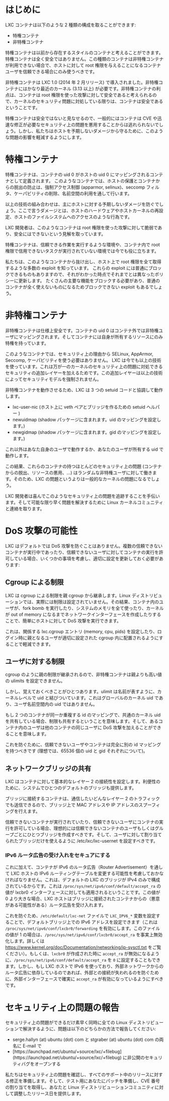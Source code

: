 # はじめに <!-- Introduction -->
<!--
LXC containers can be of two kinds:
-->
LXC コンテナは以下のような 2 種類の構成を取ることができます:

 - 特権コンテナ <!-- Privileged containers -->
 - 非特権コンテナ <!-- Unprivileged containers -->

<!--
The former can be thought as old-style containers, they're not safe at all and should only be used in environments where unprivileged containers aren't available and where you would trust your container's user with root access to the host.
-->
特権コンテナは以前から存在するスタイルのコンテナと考えることができます。特権コンテナは全く安全ではありません。この種類のコンテナは非特権コンテナが利用できない場合で、ホストに対して root 権限を与えることになるコンテナユーザを信頼できる場合にのみ使うべきです。

<!--
The latter has been introduced back in LXC 1.0 (February 2014) and requires a reasonably recent kernel (3.13 or higher). The upside being that we do consider those containers to be root-safe and so, as long as you keep on top of kernel security issues, those containers are safe.
-->
非特権コンテナは LXC 1.0 (2014 年 2 月リリース) で導入されました。非特権コンテナにはかなり最近のカーネル (3.13 以上) が必要です。非特権コンテナの利点は、コンテナは root 権限を使った攻撃に対して安全であると考えられるので、カーネルのセキュリティ問題に対処している限りは、コンテナは安全であるということです。

<!--
As privileged containers are considered unsafe, we typically will not consider new container escape exploits to be security issues worthy of a CVE and quick fix. We will however try to mitigate those issues so that accidental damage to the host is prevented.
-->
特権コンテナは安全ではないと見なせるので、一般的にはコンテナは CVE や迅速な修正が必要なセキュリティ上の問題を悪用することからは逃れられないでしょう。しかし、私たちはホストを予期しないダメージから守るために、このような問題の影響を軽減するようにします。

# 特権コンテナ <!-- Privileged containers -->
<!--
Privileged containers are defined as any container where the container uid 0 is mapped to the host's uid 0. In such containers, protection of the host and prevention of escape is entirely done through Mandatory Access Control (apparmor, selinux), seccomp filters, dropping of capabilities and namespaces.
-->
特権コンテナは、コンテナの uid 0 がホストの uid 0 にマッピングされるコンテナとして定義されます。
このようなコンテナでは、ホストの保護とコンテナからの脱出の防止は、強制アクセス制御 (apparmor, selinux)、seccomp フィルタ、ケーパビリティの削除、名前空間の利用を通して行います。

<!--
Those technologies combined will typically prevent any accidental damage of the host, where damage is defined as things like reconfiguring host hardware, reconfiguring the host kernel or accessing the host filesystem.
-->
以上の技術の組み合わせは、主にホストに対する予期しないダメージを防ぐでしょう。ここで言うダメージとは、ホストのハードウェアやホストカーネルの再設定、ホストのファイルシステムへのアクセスのような行為です。

<!--
LXC upstream's position is that those containers aren't and cannot be root-safe.
-->
LXC 開発者は、このようなコンテナは root 権限を使った攻撃に対して脆弱であり、安全にはできないという見解を取っています。

<!--
They are still valuable in an environment where you are running trusted workloads or where no untrusted task is running as root in the container.
-->
特権コンテナは、信頼できる作業を実行するような環境や、コンテナ内で root 権限で信用できないタスクが実行されていない環境では今でも役に立ちます。

<!--
We are aware of a number of exploits which will let you escape such containers and get full root privileges on the host. Some of those exploits can be trivially blocked and so we do update our different policies once made aware of them. Some others aren't blockable as they would require blocking so many core features that the average container would become completely unusable.
-->
私たちは、このようなコンテナから抜け出し、ホスト上で root 権限を全て取得するような多数の exploit を知っています。
これらの exploit には普通にブロックできるものもありますので、それがわかった時点でそれまでとは異なったポリシーに更新します。
たくさんの主要な機能をブロックする必要があり、普通のコンテナが全く使えないものになるためブロックできない exploit もあるでしょう。

# 非特権コンテナ <!-- Unprivileged containers -->
<!--
Unprivileged containers are safe by design. The container uid 0 is mapped to an unprivileged user outside of the container and only has extra rights on resources that it owns itself.
-->
非特権コンテナは仕様上安全です。コンテナの uid 0 はコンテナ外では非特権ユーザにマッピングされます。そしてコンテナには自身が所有するリソースにのみ特権を持っています。

<!--
With such container, the use of SELinux, AppArmor, Seccomp and capabilities isn't necessary for security. LXC will still use those to add an extra layer of security which may be handy in the event of a kernel security issue but the security model isn't enforced by them.
-->
このようなコンテナでは、セキュリティ上の理由から SELinux, AppArmor, Seccomp, ケーパビリティを使う必要はありません。
LXC は今でも以上の技術を使っています。これは万が一のカーネルのセキュリティ上の問題に対処できるセキュリティの追加レイヤーを加えるためです。この追加レイヤーは以上の技術によってセキュリティモデルを強制されません。

<!--
To make unprivileged containers work, LXC interacts with 3 pieces of setuid code:
-->
非特権コンテナを動作させるため、LXC は 3 つの setuid コードと協調して動作します。

 - lxc-user-nic (ホスト上に veth ペアとブリッジを作るための setuid ヘルパー <!-- setuid helper to create a veth pair and bridge it on the host -->)
 - newuidmap (shadow パッケージに含まれます。uid のマッピングを設定します。<!-- from the shadow package, sets up a uid map -->)
 - newgidmap (shadow パッケージに含まれます。gid のマッピングを設定します。<!-- from the shadow package, sets up a gid map -->)

<!--
Everything else is run as your own user or as a uid which your user owns.
-->
これ以外はあなた自身のユーザで動作するか、あなたのユーザが所有する uid で動作します。

<!--
As a result, most security issues (container escape, resource abuse, ...) in those containers will apply just as well to a random unprivileged user and so would be a generic kernel security bug rather than a LXC issue.
-->
この結果、これらのコンテナの持つほとんどのセキュリティ上の問題 (コンテナからの脱出、リソースの悪用、...) はランダムな非特権ユーザに対して働きます。そのため、LXC の問題というよりは一般的なカーネルの問題になるでしょう。

<!--
LXC upstream is happy to help track such security issue and get in touch with the Linux kernel community to have them resolved as quickly as possible.
-->
LXC 開発者は喜んでこのようなセキュリティ上の問題を追跡することを手伝います。そして可能な限り早く問題を解決するために Linux カーネルコミュニティと連絡を取ります。

# DoS 攻撃の可能性 <!-- Potential DoS attacks -->
<!--
LXC doesn't pretend to prevent DoS attacks by default. When running multiple untrusted containers or when allowing untrusted users to run containers, one should keep a few things in mind and update their configuration accordingly:
-->
LXC はデフォルトでは DoS 攻撃を防ぐことはありません。複数の信頼できないコンテナが実行中であったり、信頼できないユーザに対してコンテナの実行を許可している場合、いくつかの事項を考慮し、適切に設定を更新しておく必要があります:

## Cgroup による制限 <!-- Cgroup limits -->
<!--
LXC inherits cgroup limits from its parent, on my Linux distribution, there are no real limits set. As a result, a user in a container can reasonably easily DoS the host by running a fork bomb, by using all the system's memory or creating network interfaces until the kernel runs out of memory.
-->
LXC は cgroup による制限を親 cgroup から継承します。Linux ディストリビューションでは、実際には制限は設定されていません。その結果、コンテナ内のユーザが、fork bomb を実行したり、システムのメモリを全て使ったり、カーネルが out of memory になるまでネットワークインターフェースを作成したりすることで、簡単にホストに対して DoS 攻撃を実行できます。

<!--
This can be mitigated by either setting the relevant lxc.cgroup configuration entries (memory, cpu and pids) or by making sure that the parent user is placed in appropriately configured cgroups at login time.
-->
これは、関係する lxc.cgroup エントリ (memory, cpu, pids) を設定したり、ログイン時に親となるユーザが適切に設定された cgroup 内に配置されるようにすることで軽減できます。

## ユーザに対する制限 <!-- User limits -->
<!--
As with cgroups, the parent's limit is inherited so unprivileged containers cannot have ulimits set to values higher than their parent.
-->
cgroup のように親の制限が継承されるので、非特権コンテナは親よりも高い値の ulimits を設定できません。

<!--
However there is one thing that's worth keeping in mind, ulimits are as their name suggest, tied to a uid at the kernel level. That's a global kernel uid, not a uid inside a user namespace.
-->
しかし、覚えておくべきことがひとつあります。ulimit は名前が表すように、カーネルレベルで uid と結びついています。これはグローバルのカーネル uid であり、ユーザ名前空間内の uid ではありません。

<!--
That means that if two containers share through identical or overlapping id maps, a common kernel uid, then they also share limits, meaning that a user in a first container can effectively DoS the same user in another container.
-->
もし 2 つのコンテナが同一か重複する id のマッピングで、共通のカーネル uid を共有している場合、制限も共有するということを意味します。そして、あるコンテナ内のユーザは他のコンテナの同じユーザに DoS 攻撃を加えることができることを意味します。

<!--
To prevent this, untrusted users or containers ought to have entirely separate id maps (ideally of 65536 uids and gids each).
-->
これを防ぐために、信頼できないユーザやコンテナは完全に別の id マッピングを持つべきです (理想では、65536 個の uid と gid それぞれについて)。

## ネットワークブリッジの共有 <!-- Shared network bridges -->
<!--
LXC sets up basic level 2 connectivity for its containers. As a convenience it also provides one default bridge on the system.
-->
LXC はコンテナに対して基本的なレイヤー 2 の接続性を設定します。利便性のために、システムでひとつのデフォルトのブリッジも提供します。

<!--
As a container connected to a bridge can transmit any level 2 traffic that it wishes, it can effectively do MAC or IP spoofing on the bridge.
-->
ブリッジに接続するコンテナは、通信したいどんなレイヤー 2 のトラフィックでも送信できるので、ブリッジ上で MAC アドレスや IP アドレスのスプーフィングを行えます。

<!--
When running untrusted containers or when allowing untrusted users to run containers, one should ideally create one bridge per user or per group of untrusted containers and configure /etc/lxc/lxc-usernet such that users may only use the bridges that they have been allocated.
-->
信頼できないコンテナが実行されていたり、信頼できないユーザにコンテナの実行を許可している場合、理想的には信頼できないコンテナのユーザもしくはグループごとにひとつブリッジを作成すべきです。そして、ユーザに対して割り当てられたブリッジだけを使えるように /etc/lxc/lxc-usernet を設定すべきです。

### IPv6 ルータ広告の受け入れをセキュアにする <!-- Securing IPv6 Router Advertisements acceptance -->

<!--
In addition to this, one must take care to consider the possibility of containers modifying the LXC host's IPv6 routing table through IPv6 router advertisements. This is because the default LXC bridge is configured with IPv4 addresses only. This means that the value of `/proc/sys/net/ipv6/conf/default/accept_ra` is applied to the lxcbr0 interface. If it is a value > 0 then the LXC host will accept (potentially malicious) router advertisements from the containers connected to the bridge.
-->
これに加えて、コンテナが IPv6 のルータ広告（Router Advertisement）を通して LXC ホストの IPv6 ルーティングテーブルを変更する可能性を考慮しておかなければなりません。これは、デフォルトの LXC のブリッジが IPv4 のみで構成されているからです。これは `/proc/sys/net/ipv6/conf/default/accept_ra` の値が lxcbr0 インターフェースに対しても適用されるということです。この値が 0 より大きな場合、LXC ホストはブリッジに接続されたコンテナからの（悪意がある可能性がある）ルータ広告を受け入れます。

<!--
To avoid this you can either configure IPv6 addresses on the default bridge by setting the `LXC_IPV6_*` variables in `/etc/default/lxc-net` (this will enable `/proc/sys/net/ipv6/conf/lxcbr0/forwarding` which causes `/proc/sys/net/ipv6/conf/lxcbr0/accept_ra` to be effectively disabled if the value is `1`. See https://www.kernel.org/doc/Documentation/networking/ip-sysctl.txt for more info), or you can set the `/proc/sys/net/ipv6/conf/default/accept_ra` setting to `0` so that when `lxcbr0` is created it's `accept_ra` is disabled. However if you are using IPv6 on the LXC host and relying on router advertisements from the external network then you should ensure that `accept_ra` is enabled for the external interface to avoid losing connectivity.
-->
これを防ぐため、`/etc/default/lxc-net` ファイルで `LXC_IPV6_*` 変数を設定することで、デフォルトブリッジ上での IPv6 アドレスを設定できます（これは `/proc/sys/net/ipv6/conf/lxcbr0/forwarding` を有効にします。このファイルの値が 1 の場合は、`/proc/sys/net/ipv6/conf/lxcbr0/accept_ra` を事実上無効化します。詳しくは https://www.kernel.org/doc/Documentation/networking/ip-sysctl.txt をご覧ください）。もしくは、`lxcbr0` が作成された時に `accept_ra` が無効になるように、`/proc/sys/net/ipv6/conf/default/accept_ra` を `0` に設定することもできます。しかし、もし LXC ホストで IPv6 を使っており、外部ネットワークからのルータ広告に依存しているのであれば、外部との接続が失われるのを防ぐために、外部インターフェースで確実に `accept_ra` が有効になっているようにすべきです。

# セキュリティ上の問題の報告 <!-- Reporting security issues -->
<!--
To ensure security issues can be fixed as quickly as possible and simultaneously in all Linux distributions, issues should be reported either:
-->
セキュリティ上の問題ができるだけ素早く同時に全ての Linux ディストリビューションで解決するように、問題は以下のどちらかの方法で報告してください:

 * serge.hallyn (at) ubuntu (dot) com と stgraber (at) ubuntu (dot) com の両名に E-mail で <!-- By e-mail to both serge.hallyn (at) ubuntu (dot) com AND stgraber (at) ubuntu (dot) com -->
 * <!-- By opening a private security bug at --> [https://launchpad.net/ubuntu/+source/lxc/+filebug](https://launchpad.net/ubuntu/+source/lxc/+filebug) に非公開のセキュリティバグをオープンする

<!--
We will then confirm the security issue, come up with fixes against all supported releases, provide you those patches for testing and then get a CVE assigned as well as a coordinated release date for you and the Linux distribution community.
-->
私たちはセキュリティ上の問題を確認し、すべてのサポート中のリリースに対する修正を準備します。そして、テスト用にあなたにパッチを準備し、CVE 番号の割り当てを取得し、あなたと Linux ディストリビューションコミュニティに対して調整したリリース日を提供します。
